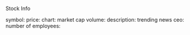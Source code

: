 Stock Info

symbol:
price:
chart:
market cap
volume:
description:
trending news
ceo:
number of employees: